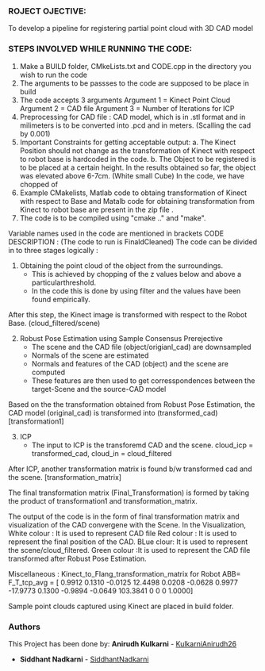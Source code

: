 

### ROJECT OJECTIVE: 
To develop a pipeline for registering partial point cloud with 3D CAD model 

### STEPS INVOLVED WHILE RUNNING THE CODE: 
1. Make a BUILD folder, CMkeLists.txt and CODE.cpp in the directory you wish to run the code 
2. The arguments to be passses to the code are supposed to be place in build
3. The code accepts 3 arguments 
   Argument 1 = Kinect Point Cloud
   Argument 2 = CAD file 
   Argument 3 = Number of Iterations for ICP
4. Preprocessing for CAD file : CAD model, which is in .stl format and in milimeters is to be converted into .pcd and in meters. (Scalling the cad by 0.001)
5. Important Constraints for getting acceptable output: 
   a. The Kinect Position should not change as the transformation of Kinect with respect to robot base is hardcoded in the code.
   b. The Object to be registered is to be placed at a certain height. In the results obtained so far, the object was elevated above 6-7cm. (White small Cube)
      In the code, we have chopped of 
6. Example CMakelists, Matlab code to obtaing transformation of Kinect with respect to Base and Matalb code for obtaining transformation from Kinect to robot base are present in the zip file .
7. The code is to be compiled using "cmake .." and "make".

Variable names used in the code are mentioned in brackets 
CODE DESCRIPTION : 
(The code to run is FinaldCleaned)
The code can be divided in to three stages logically : 
1. Obtaining the point cloud of the object from the surroundings. 
   - This is achieved by chopping of the z values below and above a particularthreshold. 
   - In the code this is done by using filter and the values have been found empirically.

After this step, the Kinect image is transformed with respect to the Robot Base. (cloud_filtered/scene)

2. Robust Pose Estimation using Sample Consensus Prerejective 
   - The scene and the CAD file (object/origianl_cad) are downsampled
   - Normals of the scene are estimated
   - Normals and features of the CAD (object) and the scene are computed
   - These features are then used to get corresspondences between the target-Scene and the source-CAD model

Based on the the transformation obtained from Robust Pose Estimation, the CAD model (original_cad) is transformed into (transformed_cad) [transformation1]

3. ICP 
   - The input to ICP is the transforemd CAD and the scene. cloud_icp = transformed_cad, cloud_in = cloud_filtered

After ICP, another transformation matrix is found b/w transformed cad and the scene. [transformation_matrix]

The final transformation matrix (Final_Transformation) is formed by taking the product of transformation1 and transformation_matrix. 

The output of the code is in the form of final transformation matrix and visualization of the CAD convergene with the Scene. 
In the Visualization, 
White colour : It is used to represent CAD file 
Red colour : It is used to represent the final position of the CAD.
BLue clour: It is used to represent the scene/cloud_filtered.
Green colour :It is used to represent the CAD file transformed after Robust Pose Estimation. 



Miscellaneous : 
Kinect_to_Flang_transformation_matrix for Robot ABB= F_T_tcp_avg =   [  0.9912    0.1310   -0.0125   12.4498
 						 			0.0208   -0.0628    0.9977  -17.9773
								        0.1300   -0.9894   -0.0649  103.3841
					       				0         0         0    1.0000]


Sample point clouds captured using Kinect are placed in build folder. 

### Authors 
This Project has been done by: 
**Anirudh Kulkarni** - [KulkarniAnirudh26](https://github.com/KulkarniAnirudh26)
* **Siddhant Nadkarni** - [SiddhantNadkarni](https://github.com/SiddhantNadkarni)

